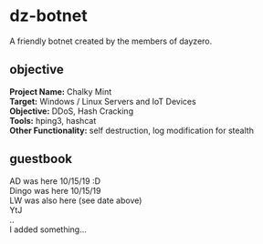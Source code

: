# dz-botnet
A friendly botnet created by the members of dayzero.

## objective
**Project Name:** Chalky Mint  
**Target:** Windows / Linux Servers and IoT Devices  
**Objective:** DDoS, Hash Cracking  
**Tools:** hping3, hashcat  
**Other Functionality:** self destruction, log modification for stealth  

## guestbook
AD was here 10/15/19 :D  
Dingo was here 10/15/19  
LW was also here (see date above)  
YtJ  
..  
I added something...  

